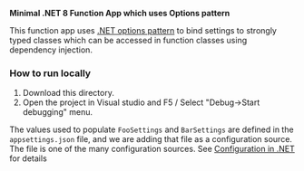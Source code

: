 **Minimal .NET 8 Function App which uses Options pattern**

This function app uses [.NET options pattern](https://learn.microsoft.com/en-us/aspnet/core/fundamentals/configuration/options?view=aspnetcore-8.0) to bind settings to strongly typed classes which can be accessed in function classes using dependency injection.

### How to run locally

1. Download this directory.
2. Open the project in Visual studio and F5 / Select "Debug->Start debugging" menu.

The values used to populate `FooSettings` and `BarSettings` are defined in the `appsettings.json` file, and we are adding that file as a configuration source. The file is one of the many configuration sources. See [Configuration in .NET](https://learn.microsoft.com/en-us/dotnet/core/extensions/configuration) for details 

